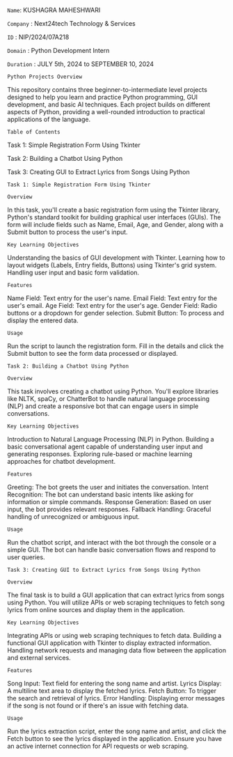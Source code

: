`Name`: KUSHAGRA MAHESHWARI 

`Company` : Next24tech Technology & Services    

`ID` : NIP/2024/07A218  

`Domain` : Python Development Intern  

`Duration` : JULY 5th, 2024 to SEPTEMBER 10, 2024



`Python Projects Overview`

This repository contains three beginner-to-intermediate level projects designed to help you learn and practice Python programming, GUI development, 
and basic AI techniques. Each project builds on different aspects of Python, providing a well-rounded introduction to practical applications of the language.

`Table of Contents`

Task 1: Simple Registration Form Using Tkinter

Task 2: Building a Chatbot Using Python

Task 3: Creating GUI to Extract Lyrics from Songs Using Python

`Task 1: Simple Registration Form Using Tkinter`

`Overview`

In this task, you'll create a basic registration form using the Tkinter library, Python's standard toolkit for building graphical user interfaces (GUIs). The form will include fields such as Name, Email, Age, and Gender, along with a Submit button to process the user's input.

`Key Learning Objectives`

Understanding the basics of GUI development with Tkinter.
Learning how to layout widgets (Labels, Entry fields, Buttons) using Tkinter's grid system.
Handling user input and basic form validation.

`Features`

Name Field: Text entry for the user's name.
Email Field: Text entry for the user's email.
Age Field: Text entry for the user's age.
Gender Field: Radio buttons or a dropdown for gender selection.
Submit Button: To process and display the entered data.

`Usage`

Run the script to launch the registration form. Fill in the details and click the Submit button to see the form data processed or displayed.

`Task 2: Building a Chatbot Using Python`

`Overview`

This task involves creating a chatbot using Python. You'll explore libraries like NLTK, spaCy, or ChatterBot to handle natural language processing (NLP) and create a responsive bot that can engage users in simple conversations.

`Key Learning Objectives`

Introduction to Natural Language Processing (NLP) in Python.
Building a basic conversational agent capable of understanding user input and generating responses.
Exploring rule-based or machine learning approaches for chatbot development.

`Features`

Greeting: The bot greets the user and initiates the conversation.
Intent Recognition: The bot can understand basic intents like asking for information or simple commands.
Response Generation: Based on user input, the bot provides relevant responses.
Fallback Handling: Graceful handling of unrecognized or ambiguous input.

`Usage`

Run the chatbot script, and interact with the bot through the console or a simple GUI. The bot can handle basic conversation flows and respond to user queries.

``Task 3: Creating GUI to Extract Lyrics from Songs Using Python``

`Overview`

The final task is to build a GUI application that can extract lyrics from songs using Python. You will utilize APIs or web scraping techniques to fetch song lyrics from online sources and display them in the application.

`Key Learning Objectives`

Integrating APIs or using web scraping techniques to fetch data.
Building a functional GUI application with Tkinter to display extracted information.
Handling network requests and managing data flow between the application and external services.

`Features`

Song Input: Text field for entering the song name and artist.
Lyrics Display: A multiline text area to display the fetched lyrics.
Fetch Button: To trigger the search and retrieval of lyrics.
Error Handling: Displaying error messages if the song is not found or if there's an issue with fetching data.

`Usage`

Run the lyrics extraction script, enter the song name and artist, and click the Fetch button to see the lyrics displayed in the application. Ensure you have an active internet connection for API requests or web scraping.
